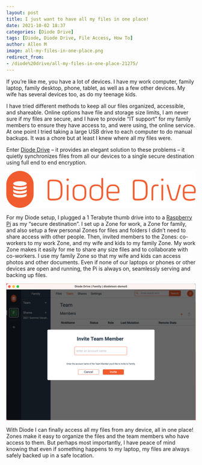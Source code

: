 ```yaml
---
layout: post
title: I just want to have all my files in one place!
date: 2021-10-02 18:37
categories: [Diode Drive]
tags: [Diode, Diode Drive, File Access, How To]
author: Allen M
image: all-my-files-in-one-place.png
redirect_from:
- /diode%20drive/all-my-files-in-one-place-21275/
---
```


If you’re like me, you have a lot of devices.  I have my work computer, family laptop, family desktop, phone, tablet, as well as a few other devices.  My wife has several devices too, as do my teenage kids.  

I have tried different methods to keep all our files organized, accessible, and shareable.  Online options have file and storage size limits, I am never sure if my files are secure, and I have to provide “IT support” for my family members to ensure they have access to, and were using, the online service.  At one point I tried taking a large USB drive to each computer to do manual backups.  It was a chore but at least I knew where all my files were.  

Enter [Diode Drive](/solutions/app/) – it provides an elegant solution to these problems – it quietly synchronizes files from all our devices to a single secure destination using full end to end encryption.

![](../assets/img/blog/diode_drive_logo.png)

For my Diode setup, I plugged a 1 Terabyte thumb drive into to a <a href="https://support.diode.io/article/d3eguu0pem-setup-diode-drive">Raspberry Pi</a> as my “secure destination”.  I set up a Zone for work, a Zone for family, and also setup a few personal Zones for files and folders I didn’t need to share access with other people.  Then, invited members to the Zones: co-workers to my work Zone, and my wife and kids to my family Zone.  My work Zone makes it easily for me to share any size files and to collaborate with co-workers.  I use my family Zone so that my wife and kids can access photos and other documents.  Even if none of our laptops or phones or other devices are open and running, the Pi is always on, seamlessly serving and backing up files. 

![](../assets/img/blog/all-my-files-invite-team-member.png)

With Diode I can finally access all my files from any device, all in one place!  Zones make it easy to organize the files and the team members who have access to them.  But perhaps most importantly, I have peace of mind knowing that even if something happens to my laptop, my files are always safely backed up in a safe location.
